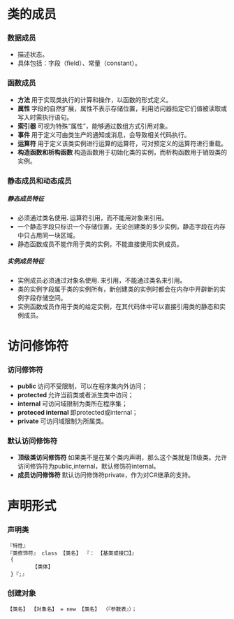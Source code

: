 # 类的成员

### 数据成员
* 描述状态。
* 具体包括：字段（field）、常量（constant）。

### 函数成员
* <strong>方法 </strong>用于实现类执行的计算和操作，以函数的形式定义。
* <strong>属性 </strong>字段的自然扩展，属性不表示存储位置，利用访问器指定它们值被读取或写入时需执行语句。
* <strong>索引器 </strong>可视为特殊“属性”，能够通过数组方式引用对象。
* <strong>事件 </strong>用于定义可由类生产的通知或消息，会导致相关代码执行。
* <strong>运算符 </strong>用于定义该类实例进行运算的运算符，可对预定义的运算符进行重载。
* <strong>构造函数和析构函数 </strong>构造函数用于初始化类的实例，而析构函数用于销毁类的实例。

### 静态成员和动态成员
##### 静态成员特征
* 必须通过类名使用<strong>. </strong>运算符引用，而不能用对象来引用。
* 一个静态字段只标识一个存储位置，无论创建类的多少实例，静态字段在内存中只占用同一块区域。
* 静态函数成员不能作用于类的实例，不能直接使用实例成员。

##### 实例成员特征
* 实例成员必须通过对象名使用<strong>. </strong>来引用，不能通过类名来引用。
* 类的实例字段属于类的实例所有，新创建类的实例时都会在内存中开辟新的实例字段存储空间。
* 实例函数成员作用于类的给定实例，在其代码体中可以直接引用类的静态和实例成员。

# 访问修饰符

### 访问修饰符 
* <strong>public </strong>访问不受限制，可以在程序集内外访问；
* <strong>protected </strong>允许当前类或者派生类中访问；
* <strong>internal </strong>可访问域限制为类所在程序集；
* <strong>proteced internal </strong>即protected或internal；
* <strong>private </strong>可访问域限制为所属类。

### 默认访问修饰符
* <strong>顶级类访问修饰符 </strong>如果类不是在某个类内声明，那么这个类就是顶级类。允许访问修饰符为public,internal，默认修饰符internal。
* <strong>成员访问修饰符 </strong>默认访问修饰符private，作为对C#继承的支持。

# 声明形式
### 声明类
    『特性』
    『类修饰符』 class 【类名】 『： 【基类或接口】』
     {
            【类体】
     }『;』

### 创建对象
    【类名】 【对象名】 = new 【类名】 （『参数表』）；